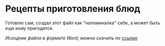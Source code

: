 # Рецепты приготовления блюд
Готовлю сам, создал этот файл как "напоминалка" себе, а может быть еще кому пригодится.

*Исходник файла в формате Word, можно скачать по* [ссылке](https://cloud.mail.ru/public/JT7A/qyEK3DbBM)
